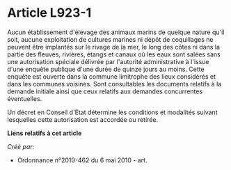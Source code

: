 # Article L923-1

Aucun établissement d'élevage des animaux marins de quelque nature qu'il soit, aucune exploitation de cultures marines ni
dépôt de coquillages ne peuvent être implantés sur le rivage de la mer, le long des côtes ni dans la partie des fleuves,
rivières, étangs et canaux où les eaux sont salées sans une autorisation spéciale délivrée par l'autorité administrative à
l'issue d'une enquête publique d'une durée de quinze jours au moins. Cette enquête est ouverte dans la commune limitrophe des
lieux considérés et dans les communes voisines. Sont consultables les documents relatifs à la demande initiale ainsi que ceux
relatifs aux demandes concurrentes éventuelles. 

Un décret en Conseil d'Etat détermine les conditions et modalités suivant lesquelles cette autorisation est accordée ou
retirée.

**Liens relatifs à cet article**

_Créé par_:

  - Ordonnance n°2010-462 du 6 mai 2010 - art.
